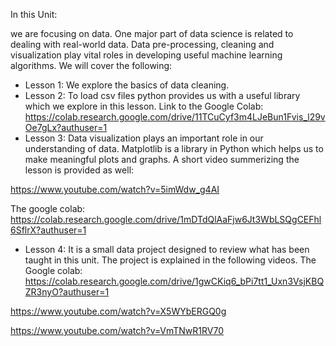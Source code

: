 In this Unit:

we are focusing on data. One major part of data science is related to dealing with real-world data. Data pre-processing, cleaning and visualization play vital roles in developing useful machine learning algorithms. We will cover the following:

- Lesson 1: We explore the basics of data cleaning.
- Lesson 2: To load csv files python provides us with a useful library which we explore in this lesson. Link to the Google Colab: https://colab.research.google.com/drive/11TCuCyf3m4LJeBun1Fvis_l29vOe7gLx?authuser=1
- Lesson 3: Data visualization plays an important role in our understanding of data. Matplotlib is a library in Python which helps us to make meaningful plots and graphs. A short video summerizing the lesson is provided as well:
 
https://www.youtube.com/watch?v=5imWdw_g4AI

The google colab: 
https://colab.research.google.com/drive/1mDTdQlAaFjw6Jt3WbLSQgCEFhl6SflrX?authuser=1

- Lesson 4: It is a small data project designed to review what has been taught in this unit. The project is explained in the following videos. 
The Google colab: https://colab.research.google.com/drive/1gwCKiq6_bPi7tt1_Uxn3VsjKBQZR3nyO?authuser=1

https://www.youtube.com/watch?v=X5WYbERGQ0g

https://www.youtube.com/watch?v=VmTNwR1RV70


